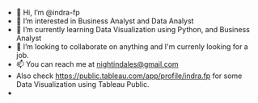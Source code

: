 - 👋 Hi, I’m @indra-fp
- 👀 I’m interested in Business Analyst and Data Analyst
- 🌱 I’m currently learning Data Visualization using Python, and Business Analyst 
- 💞️ I’m looking to collaborate on anything and I'm currenly looking for a job.
- 📫 You can reach me at nightindales@gmail.com 
- Also check https://public.tableau.com/app/profile/indra.fp for some Data Visualization using Tableau Public. 
- 
<!---
indra-fp/indra-fp is a ✨ special ✨ repository because its `README.md` (this file) appears on your GitHub profile.
You can click the Preview link to take a look at your changes.
--->
